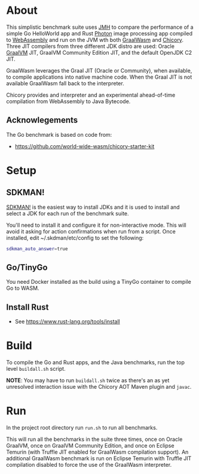 # About

This simplistic benchmark suite uses [JMH](https://github.com/openjdk/jmh) to
compare the performance of a simple Go HelloWorld app and Rust
[Photon](https://github.com/silvia-odwyer/photon) image processing app compiled
to [WebAssembly](https://webassembly.org/) and run on the JVM wth both
[GraalWasm](https://www.graalvm.org/webassembly/) and
[Chicory](https://chicory.dev/). Three JIT compilers from three different JDK
distro are used: Oracle [GraalVM](www.graalvm.org) JIT, GraalVM Community
Edition JIT, and the default OpenJDK C2 JIT.

GraalWasm leverages the Graal JIT (Oracle or Community), when available, to compile
applications into native machine code. When the Graal JIT is not available GraalWasm
fall back to the interpreter. 

Chicory provides and interpreter and an experimental ahead-of-time compilation
from WebAssembly to Java Bytecode.

## Acknowlegements

The Go benchmark is based on code from:
* https://github.com/world-wide-wasm/chicory-starter-kit

# Setup

## SDKMAN!

[SDKMAN!](https://sdkman.io/) is the easiest way to install JDKs and it is used
to install and select a JDK for each run of the benchmark suite.

You'll need to install it and configure it for non-interactive mode.  This will
avoid it asking for action confirmations when run from a script.  Once
installed, edit ~/.skdman/etc/config to set the following:
```sh
sdkman_auto_answer=true
```

## Go/TinyGo

You need Docker installed as the build using a TinyGo container to compile Go to WASM.

## Install Rust

* See https://www.rust-lang.org/tools/install

# Build

To compile the Go and Rust apps, and the Java benchmarks, run the top level `buildall.sh` script.

**NOTE**: You may have to run `buildall.sh` twice as there's an as yet unresolved
interaction issue with the Chicory AOT Maven plugin and `javac`.

# Run

In the project root directory run `run.sh` to run all benchmarks. 

This will run all the benchmarks in the suite three times, once on Oracle
GraalVM, once on GraalVM Community Edition, and once on Eclipse Temurin (with
Truffle JIT enabled for GraalWasm compilation support). An additional GraalWasm
benchmark is run on Eclipse Temurin with Truffle JIT compilation disabled to
force the use of the GraalWasm interpreter.